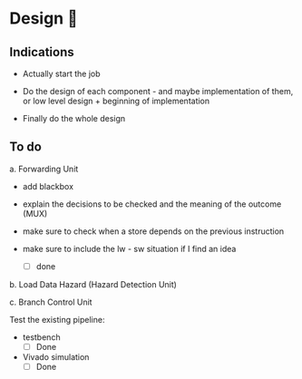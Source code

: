 # Design 🎨

## Indications
- Actually start the job

- Do the design of each component - and maybe implementation of them, or low level design + beginning of implementation

- Finally do the whole design

## To do
a. Forwarding Unit

- add blackbox
- explain the decisions to be checked and the meaning of the outcome (MUX)

- make sure to check when a store depends on the previous instruction
- make sure to include the lw - sw situation if I find an idea
	- [ ] done

b. Load Data Hazard (Hazard Detection Unit)

c. Branch Control Unit

Test the existing pipeline:
- testbench
	- [ ] Done
- Vivado simulation
	- [ ] Done